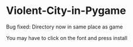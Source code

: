 # Violent-City-in-Pygame
Bug fixed: Directory now in same place as game

You may have to click on the font and press install
